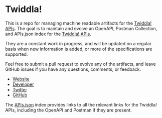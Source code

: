 # Twiddla!This is a repo for managing machine readable artifacts for the [Twiddla! APIs](http://www.twiddla.com). The goal is to maintain and evolve an OpenAPI, Postman Collection, and APIs.json index for the [Twiddla! APIs](http://www.twiddla.com).They are a constant work in progress, and will be updated on a regular basis when new information is added, or more of the specifications are supported.Feel free to submit a pull request to evolve any of the artifacts, and leave GitHub issues if you have any questions, comments, or feedback.- [Website](http://www.twiddla.com)- [Developer](http://www.twiddla.com)- [Twitter](https://twitter.com/twiddla)- [GitHub](https://github.com/twiddla)The [APIs.json](https://github.com/api-evangelist/twiddla/blob/master/apis.json) index provides links to all the relevant links for the Twiddla! APIs, including the OpenAPI and Postman if they are present.